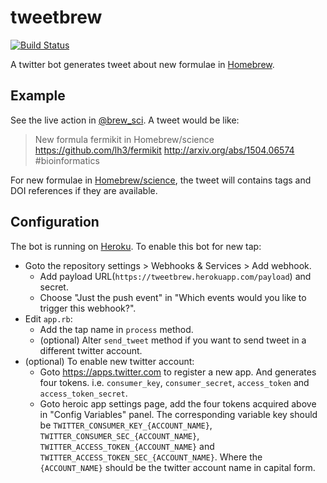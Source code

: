 # tweetbrew

[![Build Status](https://travis-ci.org/xu-cheng/tweetbrew.svg?branch=master)](https://travis-ci.org/xu-cheng/tweetbrew)

A twitter bot generates tweet about new formulae in [Homebrew](http://brew.sh).

## Example

See the live action in [@brew_sci](https://twitter.com/brew_sci). A tweet would be like:

> New formula fermikit in Homebrew/science https://github.com/lh3/fermikit  http://arxiv.org/abs/1504.06574  #bioinformatics

For new formulae in [Homebrew/science](https://github.com/Homebrew/homebrew-science), the tweet will contains tags and DOI references if they are available.

## Configuration

The bot is running on [Heroku](https://www.heroku.com). To enable this bot for new tap:

* Goto the repository settings > Webhooks & Services > Add webhook.
  * Add payload URL(`https://tweetbrew.herokuapp.com/payload`) and secret.
  * Choose "Just the push event" in "Which events would you like to trigger this webhook?".
* Edit `app.rb`:
  * Add the tap name in `process` method.
  * (optional) Alter `send_tweet` method if you want to send tweet in a different twitter account.
* (optional) To enable new twitter account:
  * Goto https://apps.twitter.com to register a new app. And generates four tokens. i.e. `consumer_key`, `consumer_secret`, `access_token` and `access_token_secret`.
  * Goto heroic app settings page, add the four tokens acquired above in "Config Variables" panel. The corresponding variable key should be `TWITTER_CONSUMER_KEY_{ACCOUNT_NAME}`, `TWITTER_CONSUMER_SEC_{ACCOUNT_NAME}`, `TWITTER_ACCESS_TOKEN_{ACCOUNT_NAME}` and `
TWITTER_ACCESS_TOKEN_SEC_{ACCOUNT_NAME}`. Where the `{ACCOUNT_NAME}` should be the twitter account name in capital form.
